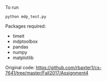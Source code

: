 To run

``` python mdp_test.py ```

Packages required:
- timeit
- mdptoolbox
- pandas
- numpy 
- matplotlib


Original code: https://github.com/rbaxter1/cs-7641/tree/master/Fall2017/Assignment4
